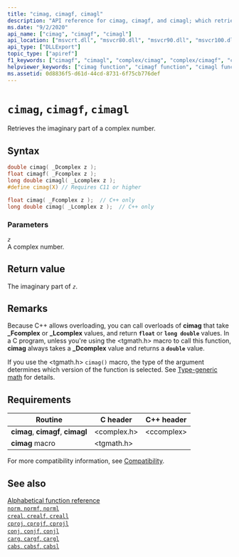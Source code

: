 ```yaml
---
title: "cimag, cimagf, cimagl"
description: "API reference for cimag, cimagf, and cimagl; which retrieve the imaginary part of a complex number."
ms.date: "9/2/2020"
api_name: ["cimag", "cimagf", "cimagl"]
api_location: ["msvcrt.dll", "msvcr80.dll", "msvcr90.dll", "msvcr100.dll", "msvcr100_clr0400.dll", "msvcr110.dll", "msvcr110_clr0400.dll", "msvcr120.dll", "msvcr120_clr0400.dll", "ucrtbase.dll", "api-ms-win-crt-math-l1-1-0.dll"]
api_type: ["DLLExport"]
topic_type: ["apiref"]
f1_keywords: ["cimagf", "cimagl", "complex/cimag", "complex/cimagf", "complex/cimagl", "cimag"]
helpviewer_keywords: ["cimag function", "cimagf function", "cimagl function"]
ms.assetid: 0d8836f5-d61d-44cd-8731-6f75cb776def
---
```

# `cimag`, `cimagf`, `cimagl`

Retrieves the imaginary part of a complex number.

## Syntax

```C
double cimag( _Dcomplex z );
float cimagf( _Fcomplex z );
long double cimagl( _Lcomplex z );
#define cimag(X) // Requires C11 or higher

float cimag( _Fcomplex z );  // C++ only
long double cimag( _Lcomplex z );  // C++ only
```

### Parameters

*`z`*\
A complex number.

## Return value

The imaginary part of *`z`*.

## Remarks

Because C++ allows overloading, you can call overloads of **cimag** that take **_Fcomplex** or **_Lcomplex** values, and return **`float`** or **`long double`** values. In a C program, unless you're using the \<tgmath.h> macro to call this function, **cimag** always takes a **_Dcomplex** value and returns a **`double`** value.

If you use the \<tgmath.h> `cimag()` macro, the type of the argument determines which version of the function is selected. See [Type-generic math](../tgmath.md) for details.

## Requirements

|Routine|C header|C++ header|
|-------------|--------------|------------------|
|**cimag**, **cimagf**, **cimagl**|\<complex.h>|\<ccomplex>|
|**cimag** macro | \<tgmath.h> ||

For more compatibility information, see [Compatibility](../compatibility.md).

## See also

[Alphabetical function reference](crt-alphabetical-function-reference.md)\
[`norm`, `normf`, `norml`](norm-normf-norml1.md)\
[`creal`, `crealf`, `creall`](creal-crealf-creall.md)\
[`cproj`, `cprojf`, `cprojl`](cproj-cprojf-cprojl.md)\
[`conj`, `conjf`, `conjl`](conj-conjf-conjl.md)\
[`carg`, `cargf`, `cargl`](carg-cargf-cargl.md)\
[`cabs`, `cabsf`, `cabsl`](cabs-cabsf-cabsl.md)
